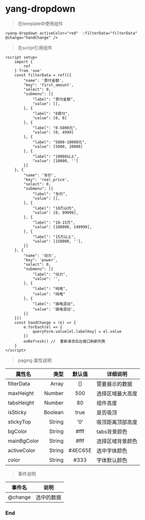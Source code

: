 # yang-dropdown

> 在template中使用组件

```
<yang-dropdown activeColor="red"  :filterData="filterData" @change="handChange" />
```

> 在script引用组件

```
<script setup>
	import {
		ref
	} from 'vue'
	const filterData = ref([{
		"name": '首付金额',
		"key": 'first_amount',
		"select": 0,
		"submenu": [{
			"label": "首付金额",
			"value": [],
		}, {
			"label": "0首付",
			"value": [0, 0]
		}, {
			"label": "0-5000元",
			"value": [0, 4999]
		}, {
			"label": "5000-10000元",
			"value": [5000, 10000]
		}, {
			"label": "10000以上",
			"value": [10000, '']
		}]
	}, {
		"name": '车价',
		"key": 'real_price',
		"select": 0,
		"submenu": [{
			"label": "车价",
			"value": [],
		}, {
			"label": "10万以内",
			"value": [0, 99999],
		}, {
			"label": "10-15万",
			"value": [100000, 149999],
		}, {
			"label": "15万以上",
			"value": [150000, ''],
		}]
	}, {
		"name": '动力',
		"key": 'power',
		"select": 0,
		"submenu": [{
			"label": "动力",
			"value": '',
		}, {
			"label": "纯电",
			"value": "纯电"
		}, {
			"label": "插电混动",
			"value": '插电混动',
		}]
	}])
	const handChange = (e) => {
		e.forEach(el => {
			queryForm.value[el.labelKey] = el.value
		})
		onRefresh()	//	重新请求后台接口刷新列表
	}
</script>
```

> paging 属性说明

| 属性名		| 类型		|  默认值	|  详细说明			|
| --------		| -----:	| :----:	| ------			|
| filterData	| Array		|   []		|  需要展示的数据	|
| maxHeight		| Number	|   500		|  选择区域最大高度	|
| tabsHeight	| Number	|   80		|  组件高度			|
| isSticky		| Boolean	|   true	|  是否吸顶			|
| stickyTop		| String	|   '0'		|  吸顶距离顶部高度	|
| bgColor		| String	|   #fff	|  tabs背景颜色		|
| mainBgColor	| String	|   #fff	|  选择区域背景颜色	|
| activeColor	| String	|   #4EC65E	|  选中字体颜色		|
| color			| String	|   #333	|  字体默认颜色		|

> 事件说明

| 事件名	|   说明		|
| --------	|  ------		|
| @change	|   选中的数据	|


### End